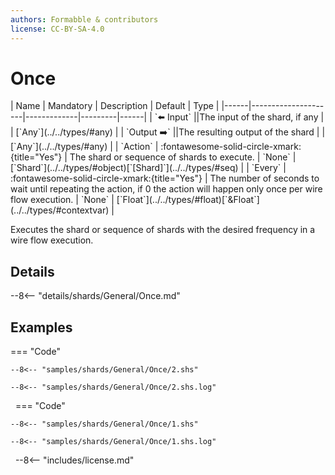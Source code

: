 ```yaml
---
authors: Formabble & contributors
license: CC-BY-SA-4.0
---
```



# Once

<div class="sh-parameters" markdown="1">
| Name | Mandatory | Description | Default | Type |
|------|---------------------|-------------|---------|------|
| `⬅️ Input` ||The input of the shard, if any | | [`Any`](../../types/#any) |
| `Output ➡️` ||The resulting output of the shard | | [`Any`](../../types/#any) |
| `Action` | :fontawesome-solid-circle-xmark:{title="Yes"}  | The shard or sequence of shards to execute. | `None` | [`Shard`](../../types/#object)[`[Shard]`](../../types/#seq) |
| `Every` | :fontawesome-solid-circle-xmark:{title="Yes"}  | The number of seconds to wait until repeating the action, if 0 the action will happen only once per wire flow execution. | `None` | [`Float`](../../types/#float)[`&Float`](../../types/#contextvar) |

</div>

Executes the shard or sequence of shards with the desired frequency in a wire flow execution.

## Details

--8<-- "details/shards/General/Once.md"


## Examples

=== "Code"

  ```x86asm linenums="1"
  --8<-- "samples/shards/General/Once/2.shs"
  ```

  ```
  --8<-- "samples/shards/General/Once/2.shs.log"
  ```
&nbsp;
=== "Code"

  ```x86asm linenums="1"
  --8<-- "samples/shards/General/Once/1.shs"
  ```

  ```
  --8<-- "samples/shards/General/Once/1.shs.log"
  ```
&nbsp;
--8<-- "includes/license.md"

